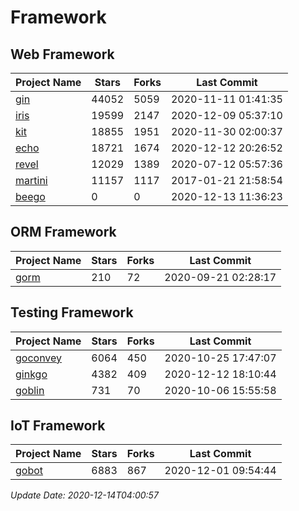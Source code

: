 # Framework

## Web Framework
| Project Name | Stars | Forks | Last Commit |
| ------------ | ----- | ----- | ----------- |
| [gin](https://github.com/gin-gonic/gin) | 44052 | 5059 | 2020-11-11 01:41:35 |
| [iris](https://github.com/kataras/iris) | 19599 | 2147 | 2020-12-09 05:37:10 |
| [kit](https://github.com/go-kit/kit) | 18855 | 1951 | 2020-11-30 02:00:37 |
| [echo](https://github.com/labstack/echo) | 18721 | 1674 | 2020-12-12 20:26:52 |
| [revel](https://github.com/revel/revel) | 12029 | 1389 | 2020-07-12 05:57:36 |
| [martini](https://github.com/go-martini/martini) | 11157 | 1117 | 2017-01-21 21:58:54 |
| [beego](https://github.com/astaxie/beego) | 0 | 0 | 2020-12-13 11:36:23 |

## ORM Framework
| Project Name | Stars | Forks | Last Commit |
| ------------ | ----- | ----- | ----------- |
| [gorm](https://github.com/jinzhu/gorm) | 210 | 72 | 2020-09-21 02:28:17 |

## Testing Framework
| Project Name | Stars | Forks | Last Commit |
| ------------ | ----- | ----- | ----------- |
| [goconvey](https://github.com/smartystreets/goconvey) | 6064 | 450 | 2020-10-25 17:47:07 |
| [ginkgo](https://github.com/onsi/ginkgo) | 4382 | 409 | 2020-12-12 18:10:44 |
| [goblin](https://github.com/franela/goblin) | 731 | 70 | 2020-10-06 15:55:58 |

## IoT Framework
| Project Name | Stars | Forks | Last Commit |
| ------------ | ----- | ----- | ----------- |
| [gobot](https://github.com/hybridgroup/gobot) | 6883 | 867 | 2020-12-01 09:54:44 |

*Update Date: 2020-12-14T04:00:57*